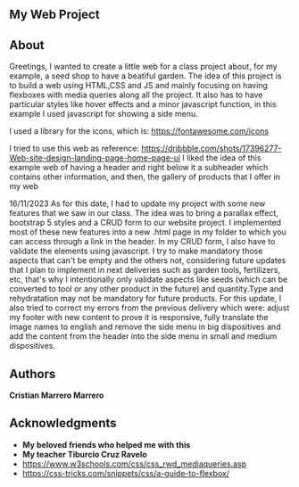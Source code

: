 ## My Web Project 

## About

Greetings, I wanted to create a little web for a class project about, for my example, a seed shop to have a beatiful garden.
The idea of this project is to build a web using HTML,CSS and JS and mainly focusing on having flexboxes with media queries
along all the project. It also has to have particular styles like hover effects and a minor javascript function, in this
example I used javascript for showing a side menu.

I used a library for the icons, which is: https://fontawesome.com/icons

I tried to use this web as reference: https://dribbble.com/shots/17396277-Web-site-design-landing-page-home-page-ui
I liked the idea of this example web of having a header and right below it a subheader which contains other information,
and then, the gallery of products that I offer in my web

16/11/2023
As for this date, I had to update my project with some new features that we saw in our class. The idea was to bring a 
parallax effect, bootstrap 5 styles and a CRUD form to our website project. I implemented most of these new features into 
a new .html page in my folder to which you can access through a link in the header.
In my CRUD form, I also have to validate the elements using javascript. I try to make mandatory those aspects that
can't be empty and the others not, considering future updates that I plan to implement in next deliveries such as
garden tools, fertilizers, etc, that's why I intentionally only validate aspects like seeds (which can be converted to 
tool or any other product in the future) and quantity.Type and rehydratation may not be mandatory for future products.
For this update, I also tried to correct my errors from the previous delivery which were: adjust my footer with new content
to prove it is responsive, fully translate the image names to english and remove the side menu in big dispositives
and add the content from the header into the side menu in small and medium dispositives.

## Authors

 **Cristian Marrero Marrero** 

## Acknowledgments

  - **My beloved friends who helped me with this**
  - **My teacher Tiburcio Cruz Ravelo**
  - https://www.w3schools.com/css/css_rwd_mediaqueries.asp
  - https://css-tricks.com/snippets/css/a-guide-to-flexbox/

